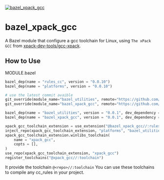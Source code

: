 [![bazel_xpack_gcc](https://github.com/0-Sacha/bazel_xpack_gcc/actions/workflows/xpack-gcc.yml/badge.svg)](https://github.com/0-Sacha/bazel_xpack_gcc/actions/workflows/xpack-gcc.yml)

# bazel_xpack_gcc

A Bazel module that configure a gcc toolchain for Linux, using `The xPack GCC` from [xpack-dev-tools/gcc-xpack](https://github.com/xpack-dev-tools/gcc-xpack).

## How to Use
MODULE.bazel
```python
bazel_dep(name = "rules_cc", version = "0.0.10")
bazel_dep(name = "platforms", version = "0.0.10")

# use the latest commit avaible
git_override(module_name="bazel_utilities", remote="https://github.com/0-Sacha/bazel_utilities.git", commit="fbb17685ac9ba78fef914a322e6c37839dc16d4f")
git_override(module_name="bazel_xpack_gcc", remote="https://github.com/0-Sacha/bazel_xpack_gcc.git")

bazel_dep(name = "bazel_utilities", version = "0.0.1", dev_dependency = True)
bazel_dep(name = "bazel_xpack_gcc", version = "0.0.1", dev_dependency = True)

xpack_gcc_toolchain_extension = use_extension("@bazel_xpack_gcc//:rules.bzl", "xpack_gcc_toolchain_extension", dev_dependency = True)
inject_repo(xpack_gcc_toolchain_extension, "platforms", "bazel_utilities")
xpack_gcc_toolchain_extension.winlibs_toolchain(
    name = "xpack_gcc",
    copts = [],
)
use_repo(xpack_gcc_toolchain_extension, "xpack_gcc")
register_toolchains("@xpack_gcc//:toolchain")
```
It provide the toolchain `@<repo>//:toolchain`
You can use these toolchains to compile any cc_rules in your project.
